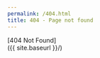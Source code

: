```yaml
---
permalink: /404.html
title: 404 - Page not found
---
```

<div id="404">[404 Not Found]</div>({{ site.baseurl }}/)


